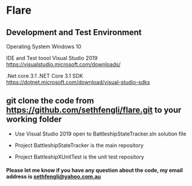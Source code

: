 # Flare

## Development and Test Environment

  Operating System      Windows 10  
  
  IDE and Test toool    Visual Studio 2019    https://visualstudio.microsoft.com/downloads/  
  
  .Net core 3.1         .NET Core 3.1 SDK     https://dotnet.microsoft.com/download/visual-studio-sdks  
  
  
## git clone the code from https://github.com/sethfengli/flare.git to your working folder
  
 - Use Visual Studio 2019 open to BattleshipStateTracker.sln solution file  
 
 - Project BattleshipStateTracker is the main repository  
 
 - Project BattleshipXUnitTest is the unit test repository  
  
#### Please let me know if you have any question about the code, my email address is sethfengli@yahoo.com.au

  

